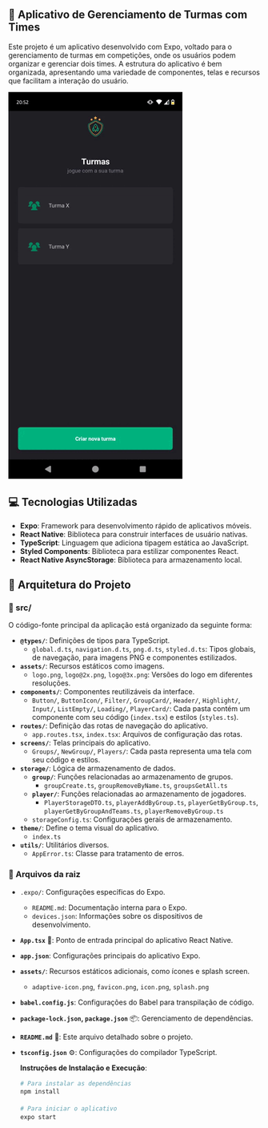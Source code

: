 ## 📱 Aplicativo de Gerenciamento de Turmas com Times

Este projeto é um aplicativo desenvolvido com Expo, voltado para o gerenciamento de turmas em competições, onde os usuários podem organizar e gerenciar dois times. A estrutura do aplicativo é bem organizada, apresentando uma variedade de componentes, telas e recursos que facilitam a interação do usuário.

![Apresentação do projeto e suas funcionalidades](./src/assets/screens.gif)

## 💻 Tecnologias Utilizadas

- **Expo**: Framework para desenvolvimento rápido de aplicativos móveis.
- **React Native**: Biblioteca para construir interfaces de usuário nativas.
- **TypeScript**: Linguagem que adiciona tipagem estática ao JavaScript.
- **Styled Components**: Biblioteca para estilizar componentes React.
- **React Native AsyncStorage**: Biblioteca para armazenamento local.

## 📂 Arquitetura do Projeto

### 📁 src/

O código-fonte principal da aplicação está organizado da seguinte forma:

- **`@types/`**: Definições de tipos para TypeScript.
  - `global.d.ts`, `navigation.d.ts`, `png.d.ts`, `styled.d.ts`: Tipos globais, de navegação, para imagens PNG e componentes estilizados.
- **`assets/`**: Recursos estáticos como imagens.
  - `logo.png`, `logo@2x.png`, `logo@3x.png`: Versões do logo em diferentes resoluções.
- **`components/`**: Componentes reutilizáveis da interface.
  - `Button/`, `ButtonIcon/`, `Filter/`, `GroupCard/`, `Header/`, `Highlight/`, `Input/`, `ListEmpty/`, `Loading/`, `PlayerCard/`: Cada pasta contém um componente com seu código (`index.tsx`) e estilos (`styles.ts`).
- **`routes/`**: Definição das rotas de navegação do aplicativo.
  - `app.routes.tsx`, `index.tsx`: Arquivos de configuração das rotas.
- **`screens/`**: Telas principais do aplicativo.
  - `Groups/`, `NewGroup/`, `Players/`: Cada pasta representa uma tela com seu código e estilos.
- **`storage/`**: Lógica de armazenamento de dados.
  - **`group/`**: Funções relacionadas ao armazenamento de grupos.
    - `groupCreate.ts`, `groupRemoveByName.ts`, `groupsGetAll.ts`
  - **`player/`**: Funções relacionadas ao armazenamento de jogadores.
    - `PlayerStorageDTO.ts`, `playerAddByGroup.ts`, `playerGetByGroup.ts`, `playerGetByGroupAndTeams.ts`, `playerRemoveByGroup.ts`
  - `storageConfig.ts`: Configurações gerais de armazenamento.
- **`theme/`**: Define o tema visual do aplicativo.
  - `index.ts`
- **`utils/`**: Utilitários diversos.
  - `AppError.ts`: Classe para tratamento de erros.

### 📄 Arquivos da raiz

- `.expo/`: Configurações específicas do Expo.
  - `README.md`: Documentação interna para o Expo.
  - `devices.json`: Informações sobre os dispositivos de desenvolvimento.
- **`App.tsx`** 🚀: Ponto de entrada principal do aplicativo React Native.
- **`app.json`**: Configurações principais do aplicativo Expo.
- **`assets/`**: Recursos estáticos adicionais, como ícones e splash screen.
  - `adaptive-icon.png`, `favicon.png`, `icon.png`, `splash.png`
- **`babel.config.js`**: Configurações do Babel para transpilação de código.
- **`package-lock.json`, `package.json`** 📦: Gerenciamento de dependências.
- **`README.md`** 📄: Este arquivo detalhado sobre o projeto.
- **`tsconfig.json`** ⚙️: Configurações do compilador TypeScript.

  **Instruções de Instalação e Execução**:

  ```bash
  # Para instalar as dependências
  npm install

  # Para iniciar o aplicativo
  expo start
  ```
